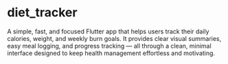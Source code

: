 # diet_tracker
A simple, fast, and focused Flutter app that helps users track their daily calories, weight, and weekly burn goals. It provides clear visual summaries, easy meal logging, and progress tracking — all through a clean, minimal interface designed to keep health management effortless and motivating.
